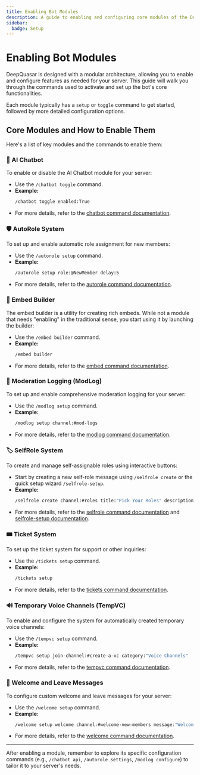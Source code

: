 ```yaml
---
title: Enabling Bot Modules
description: A guide to enabling and configuring core modules of the DeepQuasar bot.
sidebar:
  badge: Setup
---
```


# Enabling Bot Modules

DeepQuasar is designed with a modular architecture, allowing you to enable and configure features as needed for your server. This guide will walk you through the commands used to activate and set up the bot's core functionalities.

Each module typically has a `setup` or `toggle` command to get started, followed by more detailed configuration options.

## Core Modules and How to Enable Them

Here's a list of key modules and the commands to enable them:

### 🤖 AI Chatbot

To enable or disable the AI Chatbot module for your server:

*   Use the `/chatbot toggle` command.
*   **Example:** 
    ```sh
    /chatbot toggle enabled:True
    ```
*   For more details, refer to the [chatbot command documentation](/commands/chatbot).

### 🛡️ AutoRole System

To set up and enable automatic role assignment for new members:

*   Use the `/autorole setup` command.
*   **Example:** 
    ```sh
    /autorole setup role:@NewMember delay:5
    ```
*   For more details, refer to the [autorole command documentation](/commands/autorole).

### 📝 Embed Builder

The embed builder is a utility for creating rich embeds. While not a module that needs "enabling" in the traditional sense, you start using it by launching the builder:

*   Use the `/embed builder` command.
*   **Example:** 
    ```sh
    /embed builder
    ```
*   For more details, refer to the [embed command documentation](/commands/embed-builder).

### 📜 Moderation Logging (ModLog)

To set up and enable comprehensive moderation logging for your server:

*   Use the `/modlog setup` command.
*   **Example:** 
    ```sh
    /modlog setup channel:#mod-logs
    ```
*   For more details, refer to the [modlog command documentation](/commands/modlog).

### 🏷️ SelfRole System

To create and manage self-assignable roles using interactive buttons:

*   Start by creating a new self-role message using `/selfrole create` or the quick setup wizard `/selfrole-setup`.
*   **Example:** 
    ```sh
    /selfrole create channel:#roles title:"Pick Your Roles" description:"Select roles to access different parts of the server."
    ```
*   For more details, refer to the [selfrole command documentation](/commands/selfrole) and [selfrole-setup documentation](/commands/selfrole-setup).

### 🎟️ Ticket System

To set up the ticket system for support or other inquiries:

*   Use the `/tickets setup` command.
*   **Example:** 
    ```sh
    /tickets setup
    ```
*   For more details, refer to the [tickets command documentation](/commands/tickets).

### 🔊 Temporary Voice Channels (TempVC)

To enable and configure the system for automatically created temporary voice channels:

*   Use the `/tempvc setup` command.
*   **Example:** 
    ```sh
    /tempvc setup join-channel:#create-a-vc category:"Voice Channels"
    ```
*   For more details, refer to the [tempvc command documentation](/commands/tempvc).

### 👋 Welcome and Leave Messages

To configure custom welcome and leave messages for your server:

*   Use the `/welcome setup` command.
*   **Example:** 
    ```sh
    /welcome setup welcome channel:#welcome-new-members message:"Welcome {user.mention} to {guild.name}!"
    ```
*   For more details, refer to the [welcome command documentation](/commands/welcome).

---

After enabling a module, remember to explore its specific configuration commands (e.g., `/chatbot api`, `/autorole settings`, `/modlog configure`) to tailor it to your server's needs.